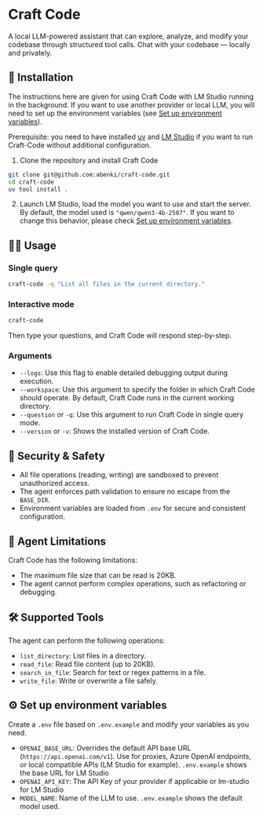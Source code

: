 # Craft Code

A local LLM-powered assistant that can explore, analyze, and modify your codebase through structured tool calls.
Chat with your codebase — locally and privately.

## 🚀 Installation
The instructions here are given for using Craft Code with LM Studio running in the background. If you want to use another provider or local LLM, you will need to set up the environment variables (see [Set up environment variables](#️-set-up-environment-variables)).

Prerequisite: you need to have installed [uv](https://docs.astral.sh/uv/#highlights) and [LM Studio](https://lmstudio.ai/) if you want to run Craft-Code without additional configuration.

1. Clone the repository and install Craft Code
```bash
git clone git@github.com:abenki/craft-code.git
cd craft-code
uv tool install .
```

2. Launch LM Studio, load the model you want to use and start the server. By default, the model used is `"qwen/qwen3-4b-2507"`. If you want to change this behavior, please check [Set up environment variables](#️-set-up-environment-variables).

## 🧑‍💻 Usage

### Single query
```bash
craft-code -q "List all files in the current directory."
```

### Interactive mode
```bash
craft-code
```
     
Then type your questions, and Craft Code will respond step-by-step.

### Arguments
- `--logs`: Use this flag to enable detailed debugging output during execution.
- `--workspace`: Use this argument to specify the folder in which Craft Code should operate. By default, Craft Code runs in the current working directory.
- `--question` or `-q`: Use this argument to run Craft Code in single query mode.
- `--version` or `-v`: Shows the installed version of Craft Code.

## 🔐 Security & Safety

- All file operations (reading, writing) are sandboxed to prevent unauthorized access.
- The agent enforces path validation to ensure no escape from the `BASE_DIR`.
- Environment variables are loaded from `.env` for secure and consistent configuration.

## 🚧 Agent Limitations

Craft Code has the following limitations:
- The maximum file size that can be read is 20KB.
- The agent cannot perform complex operations, such as refactoring or debugging.

## 🛠️ Supported Tools

The agent can perform the following operations:
- `list_directory`: List files in a directory.
- `read_file`: Read file content (up to 20KB).
- `search_in_file`: Search for text or regex patterns in a file.
- `write_file`: Write or overwrite a file safely.

## ⚙️ Set up environment variables
Create a `.env` file based on `.env.example` and modify your variables as you need.
- `OPENAI_BASE_URL`: Overrides the default API base URL (`https://api.openai.com/v1`). Use for proxies, Azure OpenAI endpoints, or local compatible APIs (LM Studio for example). `.env.example` shows the base URL for LM Studio
- `OPENAI_API_KEY`: The API Key of your provider if applicable or lm-studio for LM Studio
- `MODEL_NAME`: Name of the LLM to use. `.env.example` shows the default model used.
